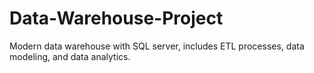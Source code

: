 # Data-Warehouse-Project
Modern data warehouse with SQL server, includes ETL processes, data modeling, and data analytics.
